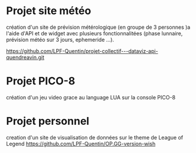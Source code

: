 # Projet site météo

création d'un site de prévision métérologique (en groupe de 3 personnes )a l'aide d'API et de widget avec plusieurs fonctionnalitées (phase lunnaire, prévision météo sur 3 jours, ephemeride ...).

https://github.com/LPF-Quentin/projet-collectif---dataviz-api-quendreavin.git


# Projet PICO-8

création d'un jeu video grace au language LUA sur la console PICO-8


# Projet personnel

creation d'un site de visualisation de données sur le theme de League of Legend
https://github.com/LPF-Quentin/OP.GG-version-wish
